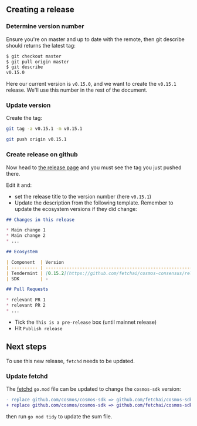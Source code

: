 
## Creating a release

### Determine version number

Ensure you're on master and up to date with the remote, then git describe should returns the latest tag:

```bash
$ git checkout master 
$ git pull origin master
$ git describe
v0.15.0
```

Here our current version is `v0.15.0`, and we want to create the `v0.15.1` release. We'll use this number in the rest of the document.

### Update version

Create the tag:

```bash
git tag -a v0.15.1 -m v0.15.1

git push origin v0.15.1
```

### Create release on github

Now head to [the release page](https://github.com/fetchai/cosmos-sdk/releases) and you must see the tag you just pushed there.

Edit it and:

- set the release title to the version number (here `v0.15.1`)
- Update the description from the following template. Remember to update the ecosystem versions if they did change:

```markdown
## Changes in this release

* Main change 1
* Main change 2
* ...

## Ecosystem

| Component  | Version                                                                  | Baseline |
| ---------- | ------------------------------------------------------------------------ | -------- |
| Tendermint | [0.15.2](https://github.com/fetchai/cosmos-consensus/releases/tag/v0.15.2) | 0.33.6 |
| SDK        | -                                                                        | 0.39.1  |

## Pull Requests

* relevant PR 1
* relevant PR 2
* ...

```

- Tick the `This is a pre-release` box (until mainnet release)
- Hit `Publish release`


## Next steps

To use this new release, `fetchd` needs to be updated.

### Update fetchd

The [fetchd](https://github.com/fetchai/fetchd) `go.mod` file can be updated to change the `cosmos-sdk` version:

```diff
- replace github.com/cosmos/cosmos-sdk => github.com/fetchai/cosmos-sdk v0.15.0
+ replace github.com/cosmos/cosmos-sdk => github.com/fetchai/cosmos-sdk v0.15.1
```

then run `go mod tidy` to update the sum file.
